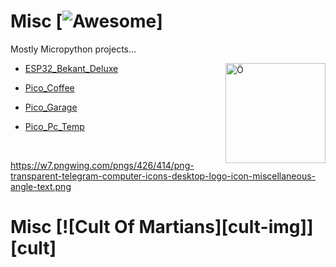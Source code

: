 # Misc [![Awesome](https://w7.pngwing.com/pngs/426/414/png-transparent-telegram-computer-icons-desktop-logo-icon-miscellaneous-angle-text.png)]
Mostly Micropython projects...

<img src="https://upload.wikimedia.org/wikipedia/commons/thumb/a/a7/MicroPython_new_logo.svg/1200px-MicroPython_new_logo.svg.png" align="right"
     alt="Ö" width="160" height="160">
     
- [ESP32_Bekant_Deluxe](./ESP32_Bekant_Deluxe)

- [Pico_Coffee](./Pico_Coffee)

- [Pico_Garage](./Pico_Garage)

- [Pico_Pc_Temp](./Pico_Pc_Temp)

&nbsp;



https://w7.pngwing.com/pngs/426/414/png-transparent-telegram-computer-icons-desktop-logo-icon-miscellaneous-angle-text.png

# Misc [![Cult Of Martians][cult-img]][cult]
